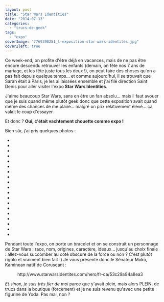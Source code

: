```yaml
---
layout: post
title: "Star Wars Identities"
date: "2014-07-13"
categories: 
  - "trucs-de-geek"
tags: 
  - "expo"
coverImage: "7769398251_l-exposition-star-wars-identites.jpg"
cover2left: true
---
```


Ce week-end, on profite d'être déjà en vacances, mais de ne pas être encore descendu retrouver les enfants (demain, on fête nos 7 ans de mariage, et les fête juste tous les deux !), on peut faire des choses qu'on a pas fait depuis quelque temps... et comme aujourd'hui, il se trouvait que Sarah était à Paris, je les ai laissées ensemble et j'ai filé direction Saint Denis pour aller visiter l'expo **Star Wars Identities**.

J'aime beaucoup Star Wars, sans en être un fan absolu... mais il faut avouer que je suis quand même plutôt geek donc que cette exposition avait quand même des chances de me plaire... malgré un prix relativement élevé... ça valait le coup d'essayer.

Et donc ? **Oui, c'était vachtement chouette comme expo !**

Bien sûr, j'ai pris quelques photos :

<div id="starwars-slider" class="splide">
<div class="splide__track">
<ul class="splide__list">
<li class="splide__slide"><img src="/images/Star-Wars-Identities/13_07_2014 - 1.jpg" alt=""></li>
<li class="splide__slide"><img src="/images/Star-Wars-Identities/13_07_2014 - 2.jpg" alt=""></li>
<li class="splide__slide"><img src="/images/Star-Wars-Identities/13_07_2014 - 3.jpg" alt=""></li>
<li class="splide__slide"><img src="/images/Star-Wars-Identities/13_07_2014 - 4.jpg" alt=""></li>
<li class="splide__slide"><img src="/images/Star-Wars-Identities/13_07_2014 - 5.jpg" alt=""></li>
<li class="splide__slide"><img src="/images/Star-Wars-Identities/13_07_2014 - 6.jpg" alt=""></li>
<li class="splide__slide"><img src="/images/Star-Wars-Identities/13_07_2014 - 7.jpg" alt=""></li>
<li class="splide__slide"><img src="/images/Star-Wars-Identities/13_07_2014 - 8.jpg" alt=""></li>
<li class="splide__slide"><img src="/images/Star-Wars-Identities/13_07_2014 - 9.jpg" alt=""></li>
<li class="splide__slide"><img src="/images/Star-Wars-Identities/13_07_2014 - 10.jpg" alt=""></li>
<li class="splide__slide"><img src="/images/Star-Wars-Identities/13_07_2014 - 11.jpg" alt=""></li>
<li class="splide__slide"><img src="/images/Star-Wars-Identities/13_07_2014 - 12.jpg" alt=""></li>
<li class="splide__slide"><img src="/images/Star-Wars-Identities/13_07_2014 - 13.jpg" alt=""></li>
<li class="splide__slide"><img src="/images/Star-Wars-Identities/13_07_2014 - 14.jpg" alt=""></li>
<li class="splide__slide"><img src="/images/Star-Wars-Identities/13_07_2014 - 15.jpg" alt=""></li>
<li class="splide__slide"><img src="/images/Star-Wars-Identities/13_07_2014 - 16.jpg" alt=""></li>
<li class="splide__slide"><img src="/images/Star-Wars-Identities/13_07_2014 - 17.jpg" alt=""></li>
<li class="splide__slide"><img src="/images/Star-Wars-Identities/13_07_2014 - 18.jpg" alt=""></li>
<li class="splide__slide"><img src="/images/Star-Wars-Identities/13_07_2014 - 19.jpg" alt=""></li>
</ul>
</div>
</div>

Pendant toute l'expo, on porte un bracelet et on se construit un personnage de Star Wars : race, nom, origines, caractère, ideaux... jusqu'au choix finale : allez-vous succomber au coté obscure de la force ou non ? C'est plutôt rigolo et vraiment bien fait :) Je vous présente donc le Sénateur Moko, Kaminoan natif de Coruscant :

<figure style="width:500px">
	<img src="/images/StarWarsIdentities_moko_53c29a94a8ea3.jpg" alt="">
	<figcaption>http://www.starwarsidentites.com/hero/fr-ca/53c29a94a8ea3</figcaption>
</figure>

_Et sinon, je suis très fier de moi_ parce que y'avait plein, mais alors PLEIN, de trucs dans la boutique (forcèment) et je ne suis revenu qu'avec une petite figurine de Yoda. Pas mal, non ?
